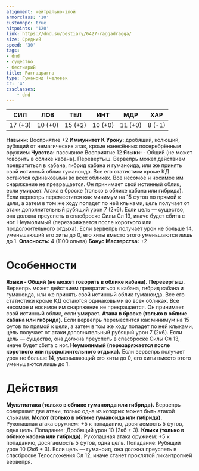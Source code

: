 ```yaml
---
alignment: нейтрально-злой
armorclass: '10'
customnpc: true
hitpoints: '120'
link: https://dnd.su/bestiary/6427-raggadragga/
size: Средний
speed: '30'
tags:
- dnd
- существо
- бестиарий
title: Раггадрагга
type: Гуманоид (человек
cr: '4'
cssclasses:
    - dnd
---
```



| СИЛ | ЛОВ | ТЕЛ | ИНТ | МДР | ХАР |
|---|---|---|---|---|---|
| 17 (+3) | 10 (+0) | 15 (+2) | 10 (+0) | 11 (+0) | 8 (-1) |
**Навыки:** Восприятие +2
**Иммунитет К Урону:** дробящий, колющий, рубящий от немагических атак, кроме нанесённых посеребрённым оружием
**Чувства:** пассивное Восприятие 12
**Языки:** - Общий (не может говорить в облике кабана).
Перевертыш. Вервепрь может действием превратиться в кабана, гибрид кабана и гуманоида, или же принять свой истинный облик гуманоида. Все его статистики кроме КД остаются одинаковыми во всех обликах. Все несомое и носимое им снаряжение не превращается. Он принимает свой истинный облик, если умирает.
Атака в броске (только в облике кабана или гибрида). Если вервепрь переместится как минимум на 15 футов по прямой к цели, а затем в том же ходу попадет по ней клыками, цель получает от атаки дополнительный рубящий урон 7 (2к6). Если цель — существо, она должна преуспеть в спасброске Силы Сл 13, иначе будет сбита с ног.
Неумолимый (перезаряжается после короткого или продолжительного отдыха). Если вервепрь получает урон не больше 14, уменьшающий его хиты до 0, его хиты вместо этого уменьшаются лишь до 1.
**Опасность:** 4 (1100 опыта)
**Бонус Мастерства:** +2


# Особенности
**Языки - Общий (не может говорить в облике кабана).** 
**Перевертыш.** Вервепрь может действием превратиться в кабана, гибрид кабана и гуманоида, или же принять свой истинный облик гуманоида. Все его статистики кроме КД остаются одинаковыми во всех обликах. Все несомое и носимое им снаряжение не превращается. Он принимает свой истинный облик, если умирает.
**Атака в броске (только в облике кабана или гибрида).** Если вервепрь переместится как минимум на 15 футов по прямой к цели, а затем в том же ходу попадет по ней клыками, цель получает от атаки дополнительный рубящий урон 7 (2к6). Если цель — существо, она должна преуспеть в спасброске Силы Сл 13, иначе будет сбита с ног.
**Неумолимый (перезаряжается после короткого или продолжительного отдыха).** Если вервепрь получает урон не больше 14, уменьшающий его хиты до 0, его хиты вместо этого уменьшаются лишь до 1.


# Действия
**Мультиатака (только в облике гуманоида или гибрида).** Вервепрь совершает две атаки, только одна из которых может быть атакой клыками.
**Молот (только в облике гуманоида или гибрида).** Рукопашная атака оружием: +5 к попаданию, досягаемость 5 футов, одна цель. Попадание: Дробящий урон 10 (2к6 + 3).
**Клыки (только в облике кабана или гибрида).** Рукопашная атака оружием: +5 к попаданию, досягаемость 5 футов, одна цель. Попадание: Рубящий урон 10 (2к6 + 3). Если цель — гуманоид, она должна преуспеть в спасброске Телосложения Сл 12, иначе станет проклятой ликантропией вервепря.